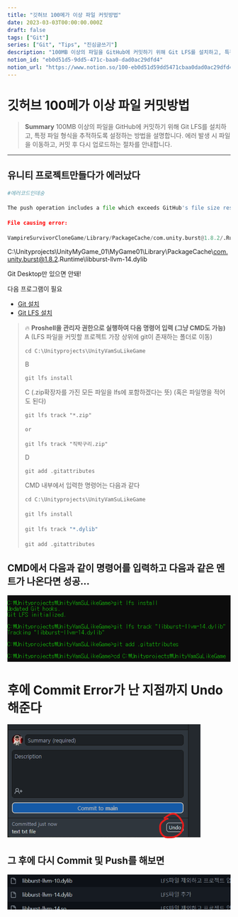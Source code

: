 ```yaml
---
title: "깃허브 100메가 이상 파일 커밋방법"
date: 2023-03-03T00:00:00.000Z
draft: false
tags: ["Git"]
series: ["Git", "Tips", "진심글쓰기"]
description: "100MB 이상의 파일을 GitHub에 커밋하기 위해 Git LFS를 설치하고, 특정 파일 형식을 추적하도록 설정하는 방법을 설명합니다. 에러 발생 시 파일을 이동하고, 커밋 후 다시 업로드하는 절차를 안내합니다."
notion_id: "eb0d51d5-9dd5-471c-baa0-dad0ac29dfd4"
notion_url: "https://www.notion.so/100-eb0d51d59dd5471cbaa0dad0ac29dfd4"
---
```


# 깃허브 100메가 이상 파일 커밋방법

> **Summary**
> 100MB 이상의 파일을 GitHub에 커밋하기 위해 Git LFS를 설치하고, 특정 파일 형식을 추적하도록 설정하는 방법을 설명합니다. 에러 발생 시 파일을 이동하고, 커밋 후 다시 업로드하는 절차를 안내합니다.

---

## 유니티 프로젝트만들다가 에러났다

```python
#에러코드인데숭

The push operation includes a file which exceeds GitHub's file size restriction of 100MB. Please remove the file from history and try again.

File causing error:

VampireSurvivorCloneGame/Library/PackageCache/com.unity.burst@1.8.2/.Runtime/libburst-llvm-14.dylib (116.29 MB)
```

C:\Unityprojects\UnityMyGame_01\MyGame01\Library\PackageCache\com.unity.burst@1.8.2\.Runtime\libburst-llvm-14.dylib

Git Desktop만 있으면 안돼!

다음 프로그램이 필요

- [Git 설치](https://git-scm.com/book/ko/v2/%EC%8B%9C%EC%9E%91%ED%95%98%EA%B8%B0-Git-%EC%84%A4%EC%B9%98)
- [Git LFS 설치](https://git-lfs.com/)

> 🔥 ****Proshell을 관리자 권한으로 실행하여 다음 명령어 입력 (그냥 CMD도 가능)****
> A  (LFS 파일을 커밋할 프로젝트 가장 상위에 git이 존재하는 폴더로 이동)
>
> ```plain text
> cd C:\Unityprojects\UnityVamSuLikeGame
> ```
>
> B
>
> ```plain text
> git lfs install
> ```
>
> C  (.zip확장자를 가진 모든 파일을 lfs에 포함하겠다는 뜻) (혹은 파일명을 적어도 된다)
>
> ```plain text
> git lfs track "*.zip"
>
> or
>
> git lfs track "직박구리.zip"
> ```
>
> D
>
> ```plain text
> git add .gitattributes
> ```
>
>
>
> CMD 내부에서 입력한 명령어는 다음과 같다
>
> ```python
> cd C:\Unityprojects\UnityVamSuLikeGame
>
> git lfs install
>
> git lfs track "*.dylib"
>
> git add .gitattributes
> ```
>
>


## CMD에서 다음과 같이 명령어를 입력하고 다음과 같은 멘트가 나온다면 성공…

![Image](image_251c5ab4cfe3.png)

# 후에 Commit Error가 난 지점까지 Undo 해준다

![Image](image_563e0bb1b626.png)


## 그 후에  다시 Commit 및 Push를 해보면

![Image](image_29bedca9a6bc.png)



